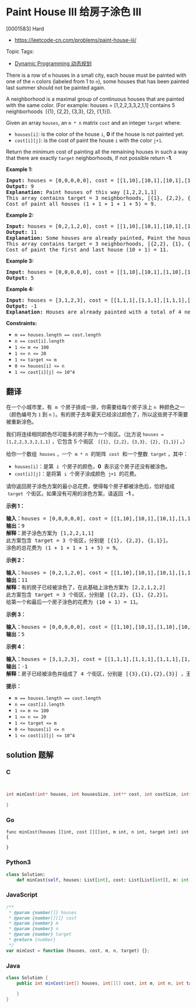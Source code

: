 # Paint House III 给房子涂色 III

[0001583] Hard

- https://leetcode-cn.com/problems/paint-house-iii/

Topic Tags:

- [Dynamic Programming 动态规划](https://leetcode-cn.com/tag/dynamic-programming/)

There is a row of `m` houses in a small city, each house must be painted with one of the `n` colors (labeled from 1 to `n`), some houses that has been painted last summer should not be painted again.

A neighborhood is a maximal group of continuous houses that are painted with the same color. (For example: houses = \[1,2,2,3,3,2,1,1\] contains 5 neighborhoods  \[{1}, {2,2}, {3,3}, {2}, {1,1}\]).

Given an array `houses`, an `m * n` matrix `cost` and an integer `target` where:

- `houses[i]`: is the color of the house `i`, **0** if the house is not painted yet.
- `cost[i][j]`: is the cost of paint the house `i` with the color `j+1`.

Return the minimum cost of painting all the remaining houses in such a way that there are exactly `target` neighborhoods, if not possible return **\-1**.

**Example 1:**

<pre><strong>Input:</strong> houses = [0,0,0,0,0], cost = [[1,10],[10,1],[10,1],[1,10],[5,1]], m = 5, n = 2, target = 3
<strong>Output:</strong> 9
<strong>Explanation:</strong> Paint houses of this way [1,2,2,1,1]
This array contains target = 3 neighborhoods, [{1}, {2,2}, {1,1}].
Cost of paint all houses (1 + 1 + 1 + 1 + 5) = 9.
</pre>

**Example 2:**

<pre><strong>Input:</strong> houses = [0,2,1,2,0], cost = [[1,10],[10,1],[10,1],[1,10],[5,1]], m = 5, n = 2, target = 3
<strong>Output:</strong> 11
<strong>Explanation:</strong> Some houses are already painted, Paint the houses of this way [2,2,1,2,2]
This array contains target = 3 neighborhoods, [{2,2}, {1}, {2,2}]. 
Cost of paint the first and last house (10 + 1) = 11.
</pre>

**Example 3:**

<pre><strong>Input:</strong> houses = [0,0,0,0,0], cost = [[1,10],[10,1],[1,10],[10,1],[1,10]], m = 5, n = 2, target = 5
<strong>Output:</strong> 5
</pre>

**Example 4:**

<pre><strong>Input:</strong> houses = [3,1,2,3], cost = [[1,1,1],[1,1,1],[1,1,1],[1,1,1]], m = 4, n = 3, target = 3
<strong>Output:</strong> -1
<strong>Explanation:</strong> Houses are already painted with a total of 4 neighborhoods [{3},{1},{2},{3}] different of target = 3.
</pre>

**Constraints:**

- `m == houses.length == cost.length`
- `n == cost[i].length`
- `1 <= m <= 100`
- `1 <= n <= 20`
- `1 <= target <= m`
- `0 <= houses[i] <= n`
- `1 <= cost[i][j] <= 10^4`

## 翻译

在一个小城市里，有  `m`  个房子排成一排，你需要给每个房子涂上 `n`  种颜色之一（颜色编号为 `1` 到 `n` ）。有的房子去年夏天已经涂过颜色了，所以这些房子不需要被重新涂色。

我们将连续相同颜色尽可能多的房子称为一个街区。（比方说 `houses = [1,2,2,3,3,2,1,1]` ，它包含 5 个街区   `[{1}, {2,2}, {3,3}, {2}, {1,1}]` 。）

给你一个数组  `houses` ，一个  `m * n`  的矩阵  `cost`  和一个整数  `target` ，其中：

- `houses[i]`：是第  `i`  个房子的颜色，**0**  表示这个房子还没有被涂色。
- `cost[i][j]`：是将第  `i`  个房子涂成颜色  `j+1`  的花费。

请你返回房子涂色方案的最小总花费，使得每个房子都被涂色后，恰好组成  `target`  个街区。如果没有可用的涂色方案，请返回  **\-1** 。

**示例 1：**

<pre><strong>输入：</strong>houses = [0,0,0,0,0], cost = [[1,10],[10,1],[10,1],[1,10],[5,1]], m = 5, n = 2, target = 3
<strong>输出：</strong>9
<strong>解释：</strong>房子涂色方案为 [1,2,2,1,1]
此方案包含 target = 3 个街区，分别是 [{1}, {2,2}, {1,1}]。
涂色的总花费为 (1 + 1 + 1 + 1 + 5) = 9。
</pre>

**示例 2：**

<pre><strong>输入：</strong>houses = [0,2,1,2,0], cost = [[1,10],[10,1],[10,1],[1,10],[5,1]], m = 5, n = 2, target = 3
<strong>输出：</strong>11
<strong>解释：</strong>有的房子已经被涂色了，在此基础上涂色方案为 [2,2,1,2,2]
此方案包含 target = 3 个街区，分别是 [{2,2}, {1}, {2,2}]。
给第一个和最后一个房子涂色的花费为 (10 + 1) = 11。
</pre>

**示例 3：**

<pre><strong>输入：</strong>houses = [0,0,0,0,0], cost = [[1,10],[10,1],[1,10],[10,1],[1,10]], m = 5, n = 2, target = 5
<strong>输出：</strong>5
</pre>

**示例 4：**

<pre><strong>输入：</strong>houses = [3,1,2,3], cost = [[1,1,1],[1,1,1],[1,1,1],[1,1,1]], m = 4, n = 3, target = 3
<strong>输出：</strong>-1
<strong>解释：</strong>房子已经被涂色并组成了 4 个街区，分别是 [{3},{1},{2},{3}] ，无法形成 target = 3 个街区。
</pre>

**提示：**

- `m == houses.length == cost.length`
- `n == cost[i].length`
- `1 <= m <= 100`
- `1 <= n <= 20`
- `1 <= target <= m`
- `0 <= houses[i] <= n`
- `1 <= cost[i][j] <= 10^4`

## solution 题解

### C

```c


int minCost(int* houses, int housesSize, int** cost, int costSize, int* costColSize, int m, int n, int target){

}
```

### Go

```golang
func minCost(houses []int, cost [][]int, m int, n int, target int) int {

}
```

### Python3

```python
class Solution:
    def minCost(self, houses: List[int], cost: List[List[int]], m: int, n: int, target: int) -> int:
```

### JavaScript

```javascript
/**
 * @param {number[]} houses
 * @param {number[][]} cost
 * @param {number} m
 * @param {number} n
 * @param {number} target
 * @return {number}
 */
var minCost = function (houses, cost, m, n, target) {};
```

### Java

```java
class Solution {
    public int minCost(int[] houses, int[][] cost, int m, int n, int target) {

    }
}
```
